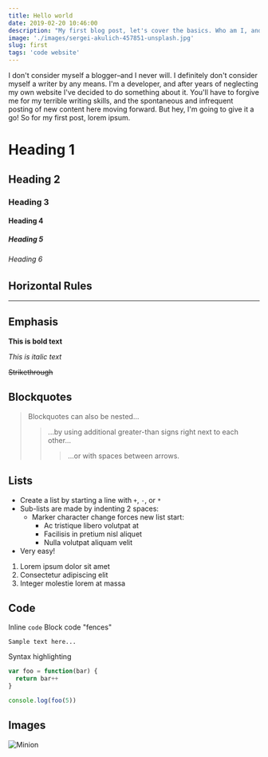 ```yaml
---
title: Hello world
date: 2019-02-20 10:46:00
description: "My first blog post, let's cover the basics. Who am I, and why am I doing this?"
image: './images/sergei-akulich-457851-unsplash.jpg'
slug: first
tags: 'code website'
---
```


I don't consider myself a blogger&ndash;and I never will. I definitely don't consider myself a writer by any means. I'm a developer, and after years of neglecting my own website I've decided to do something about it. You'll have to forgive me for my terrible writing skills, and the spontaneous and infrequent posting of new content here moving forward. But hey, I'm going to give it a go! So for my first post, lorem ipsum.

# Heading 1

## Heading 2

### Heading 3

#### Heading 4

##### Heading 5

###### Heading 6

## Horizontal Rules

---

## Emphasis

**This is bold text**

_This is italic text_

~~Strikethrough~~

## Blockquotes

> Blockquotes can also be nested...
>
> > ...by using additional greater-than signs right next to each other...
> >
> > > ...or with spaces between arrows.

## Lists

- Create a list by starting a line with `+`, `-`, or `*`
- Sub-lists are made by indenting 2 spaces:
  - Marker character change forces new list start:
    - Ac tristique libero volutpat at
    - Facilisis in pretium nisl aliquet
    - Nulla volutpat aliquam velit
- Very easy!

1. Lorem ipsum dolor sit amet
2. Consectetur adipiscing elit
3. Integer molestie lorem at massa

## Code

Inline `code`
Block code "fences"

```
Sample text here...
```

Syntax highlighting

```js
var foo = function(bar) {
  return bar++
}

console.log(foo(5))
```

## Images

![Minion](https://octodex.github.com/images/minion.png)
